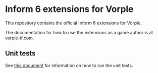 # Inform 6 extensions for Vorple

This repository contains the official Inform 6 extensions for Vorple.

The documentation for how to use the extensions as a game author is at [vorple-if.com](https://vorple-if.com).


## Unit tests

See [this document](tests/README.md) for information on how to run the unit tests.
